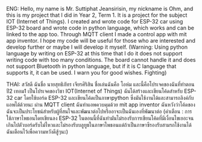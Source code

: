 ENG:
Hello, my name is Mr. Suttiphat Jeansirisin, my nickname is Ohm, and this is my project that I did in Year 2, Term 1. It is a project for the subject IOT (Internet of Things). I created and wrote code for ESP-32 car using ESP-32 board and wrote code in python language, which works and can be linked to the app too. Through MQTT client I made a control app with mit app inventor. I hope my code will be useful for those who are interested and develop further or maybe I will develop it myself. (Warning: Using python language by writing on ESP-32 at this time that I do it does not support writing code with too many conditions. The board cannot handle it and does not support Bluetooth in python language, but if it is C language that supports it, it can be used. I warn you for good wishes. Fighting)

THAI:
สวัสดี ฉันชื่อ นายสุทธิภัทร เจียรศิริสิน ชื่อเล่นฉันคือ โอห์ม และนี้คือโปรเจคของฉันที่ทำตอน ปี2 เทอม1 เป็นโปรเจคของวิชา IOT(Internet of Things) ฉันได้สร้างและเขียนโค้ดสำหรับ ESP-32 car โดยใช้บอร์ด ESP-32 และเขียนโค้ดเป็นภาษาpython ซึ่งมันใช้งานได้และสามารถลิงค์กับแอพได้ด้วยนะ ผ่าน MQTT client ฉันทำแอพควบคุมด้วย mit app inventor ฉันหวังว่าโค้ดของฉันจะเป็นประโยชน์สำหรับผู้ที่สนใจและพัฒนาต่อไปหรืออาจะเป็นฉันเองที่พัฒนาต่อ (คำเตือน : การใช้ภาษาไพธอนโดยเขียนลง ESP-32 ในตอนนี้ที่ฉันทำมันไม่รองรับการเขียนโค้ดที่มีเงื่อนไขเยอะจนเกินไปตัวบอร์ดรับไม่ไหวและไม่รองรับบลูทูธในภาษาไพธอนแต่ถ้าเป็นภาษาซีรองรับสามรถใช้งานได้ฉันเตือนไว้เพื่อความหวังดีสู้ๆนะ) 
